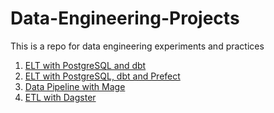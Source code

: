 # Data-Engineering-Projects
This is a repo for data engineering experiments and practices

1. [ELT with PostgreSQL and dbt](https://github.com/DoThNg/Data-Engineering-Projects/tree/main/1_PostgreSQL_ETL)
2. [ELT with PostgreSQL, dbt and Prefect](https://github.com/DoThNg/Data-Engineering-Projects/tree/main/2_ELT_Prefect)
3. [Data Pipeline with Mage](https://github.com/DoThNg/Data-Engineering-Projects/tree/main/3_ETL_Mage)
4. [ETL with Dagster](https://github.com/DoThNg/Data-Engineering-Projects/tree/main/4_ETL_Dagster)  
